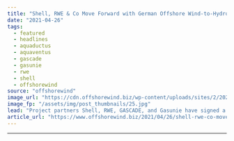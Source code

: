 ```yaml
---
title: "Shell, RWE & Co Move Forward with German Offshore Wind-to-Hydrogen Project"
date: "2021-04-26"
tags: 
  - featured
  - headlines
  - aquaductus
  - aquaventus
  - gascade
  - gasunie
  - rwe
  - shell
  - offshorewind
source: "offshorewind"
image_url: "https://cdn.offshorewind.biz/wp-content/uploads/sites/2/2021/04/26131009/Shell-RWE-Co-Move-Forward-with-German-Offshore-Wind-to-Hydrogen-Project.jpg"
image_fp: "/assets/img/post_thumbnails/25.jpg"
lead: "Project partners Shell, RWE, GASCADE, and Gasunie have signed a declaration of intent to"
article_url: "https://www.offshorewind.biz/2021/04/26/shell-rwe-co-move-forward-with-german-offshore-wind-to-hydrogen-project/"
---
```


---
